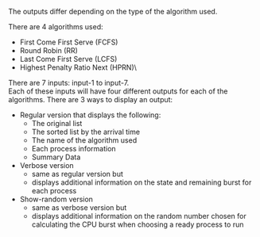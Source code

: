 The outputs differ depending on the type of the algorithm used.

There are 4 algorithms used:
* First Come First Serve (FCFS)
* Round Robin (RR)
* Last Come First Serve (LCFS)
* Highest Penalty Ratio Next (HPRN)\

There are 7 inputs: input-1 to input-7.\
Each of these inputs will have four different outputs for each of the algorithms.
There are 3 ways to display an output:
* Regular version that displays the following:
  * The original list
  * The sorted list by the arrival time
  * The name of the algorithm used
  * Each process information
  * Summary Data
* Verbose version
  * same as regular version but
  * displays additional information on the state and remaining burst for each process
* Show-random version
  * same as verbose version but
  * displays additional information on the random number chosen for calculating the CPU burst when choosing a ready process to run
  

